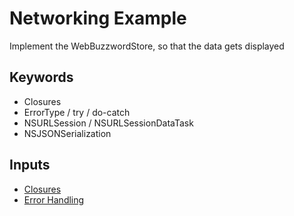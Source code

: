 # Networking Example
Implement the WebBuzzwordStore, so that the data gets displayed
 

## Keywords
- Closures
- ErrorType / try / do-catch
- NSURLSession / NSURLSessionDataTask
- NSJSONSerialization


## Inputs
- [Closures](https://developer.apple.com/library/ios/documentation/Swift/Conceptual/Swift_Programming_Language/Closures.html#//apple_ref/doc/uid/TP40014097-CH11-ID94)
- [Error Handling](https://developer.apple.com/library/ios/documentation/Swift/Conceptual/Swift_Programming_Language/ErrorHandling.html#//apple_ref/doc/uid/TP40014097-CH42-ID508)